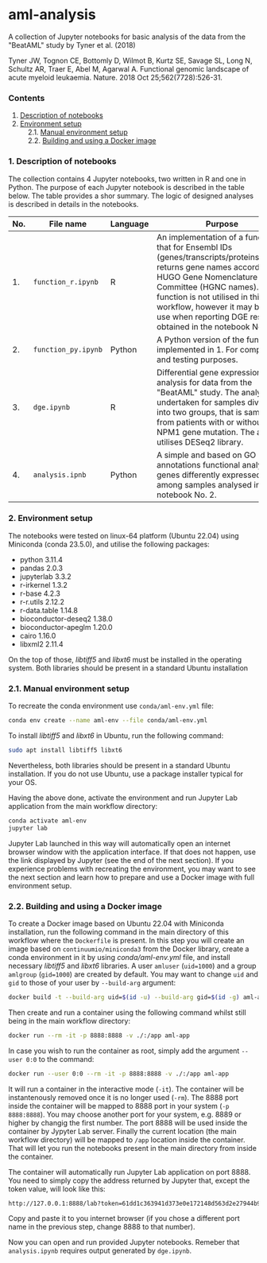 # aml-analysis
A collection of Jupyter notebooks for basic analysis of the data from the "BeatAML" study by Tyner et al. (2018)

Tyner JW, Tognon CE, Bottomly D, Wilmot B, Kurtz SE, Savage SL, Long N, Schultz AR, Traer E, Abel M, Agarwal A. Functional genomic landscape of acute myeloid leukaemia. Nature. 2018 Oct 25;562(7728):526-31.

### Contents
1. [Description of notebooks](#1)<br>
2. [Environment setup](#2)<br>
&nbsp;&nbsp;&nbsp;&nbsp;2.1. [Manual environment setup](#2.1)<br>
&nbsp;&nbsp;&nbsp;&nbsp;2.2. [Building and using a Docker image](#2.2)<br>

### <a name="1">1. Description of notebooks</a>
The collection contains 4 Jupyter notebooks, two written in R and one in Python. The purpose of each Jupyter notebook is described in the table below. The table provides a shor summary. The logic of designed analyses is described in details in the notebooks.

| No. | File name | Language | Purpose |
| - | - | - | - |
| 1. | `function_r.ipynb` | R | An implementation of a function that for Ensembl IDs (genes/transcripts/proteins/exons) returns gene names according to HUGO Gene Nomenclature Committee (HGNC names). The function is not utilised in this workflow, however it may be of use when reporting DGE results obtained in the notebook No. 2. |
| 2. | `function_py.ipynb` | Python | A Python version of the function implemented in 1. For comprison and testing purposes. |
| 3. | `dge.ipynb` | R | Differential gene expression (DGE) analysis for data from the "BeatAML" study. The analysis is undertaken for samples divided into two groups, that is samples from patients with or without NPM1 gene mutation. The analysis utilises DESeq2 library. |
| 4. | `analysis.ipnb` | Python | A simple and based on GO annotations functional analysis of genes differently expressed among samples analysed in the notebook No. 2. |

### <a name="2">2. Environment setup</a>
The notebooks were tested on linux-64 platform (Ubuntu 22.04) using Miniconda (conda 23.5.0), and utilise the following packages:
- python 3.11.4
- pandas 2.0.3
- jupyterlab 3.3.2
- r-irkernel 1.3.2
- r-base 4.2.3
- r-r.utils 2.12.2
- r-data.table 1.14.8
- bioconductor-deseq2 1.38.0
- bioconductor-apeglm 1.20.0
- cairo 1.16.0
- libxml2 2.11.4

On the top of those, _libtiff5_ and _libxt6_ must be installed in the operating system. Both libraries should be present in a standard Ubuntu installation

### <a name="2.1">2.1. Manual environment setup</a>
To recreate the conda environment use `conda/aml-env.yml` file:
```Bash
conda env create --name aml-env --file conda/aml-env.yml
```
To install _libtiff5_ and _libxt6_ in Ubuntu, run the following command:
```Bash
sudo apt install libtiff5 libxt6
```
Nevertheless, both libraries should be present in a standard Ubuntu installation. If you do not use Ubuntu, use a package installer typical for your OS.

Having the above done, activate the environment and run Jupyter Lab application from the main workflow directory:

```Bash
conda activate aml-env
jupyter lab
```

Jupyter Lab launched in this way will automatically open an internet browser window with the application interface. If that does not happen, use the link displayed by Jupyter (see the end of the next section). If you experience problems with recreating the environment, you may want to see the next section and learn how to prepare and use a Docker image with full environment setup.

### <a name="2.2">2.2. Building and using a Docker image</a>
To create a Docker image based on Ubuntu 22.04 with Miniconda installation, run the following command in the main directory of this workflow where the `Dockerfile` is present. In this step you will create an image based on `continuumio/miniconda3` from the Docker library, create a conda environment in it by using _conda/aml-env.yml_ file, and install necessary _libtiff5_ and _libxt6_ libraries. A user `amluser` (`uid=1000`) and a group `amlgroup` (`gid=1000`) are created by default. You may want to change `uid` and `gid` to those of your user by `--build-arg` argument:

```Bash
docker build -t --build-arg uid=$(id -u) --build-arg gid=$(id -g) aml-app ./
```

Then create and run a container using the following command whilst still being in the main workflow directory:

```Bash
docker run --rm -it -p 8888:8888 -v ./:/app aml-app
```

In case you wish to run the container as root, simply add the argument `--user 0:0` to the command:

```Bash
docker run --user 0:0 --rm -it -p 8888:8888 -v ./:/app aml-app
```

It will run a container in the interactive mode (`-it`). The container will be instantenously removed once it is no longer used (`-rm`). The 8888 port inside the container will be mapped to 8888 port in your system (`-p 8888:8888`). You may choose another port for your system, e.g. 8889 or higher by changig the first number. The port 8888 will be used inside the container by Jypyter Lab server. Finally the current location (the main workflow directory) will be mapped to `/app` location inside the container. That will let you run the notebooks present in the main directory from inside the container.

The container will automatically run Jupyter Lab application on port 8888. You need to simply copy the address returned by Jupyter that, except the token value, will look like this:

```Bash
http://127.0.0.1:8888/lab?token=61dd1c363941d373e0e172148d563d2e27944b9a53ac5685
```

Copy and paste it to you internet browser (if you chose a different port name in the previous step, change 8888 to that number).

Now you can open and run provided Jupyter notebooks. Remeber that `analysis.ipynb` requires output generated by `dge.ipynb`.
